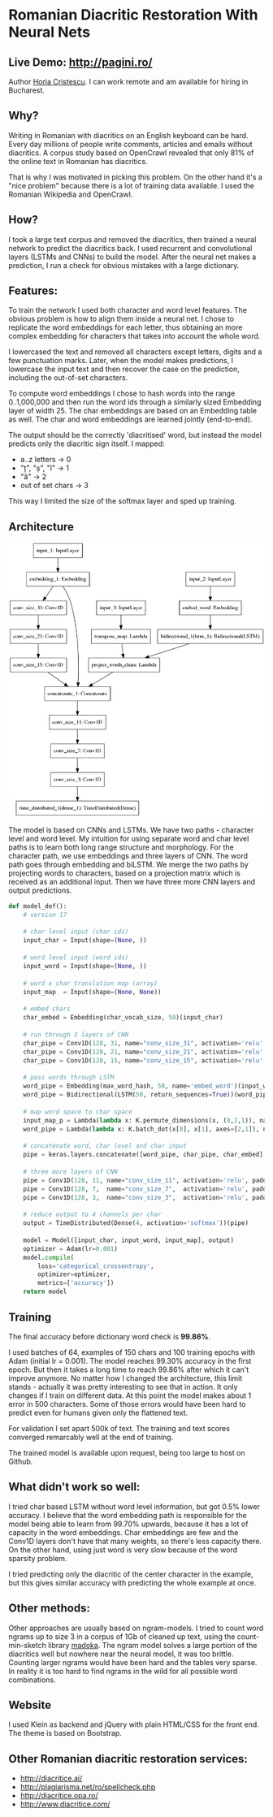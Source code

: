 # Romanian Diacritic Restoration With Neural Nets

## Live Demo: http://pagini.ro/

Author [Horia Cristescu](mailto:horia.cristescu@gmail.com). I can work remote and am available for hiring in Bucharest.

## Why?

Writing in Romanian with diacritics on an English keyboard can be hard. Every day millions of people write comments, articles and emails without diacritics. A corpus study based on OpenCrawl revealed that only 81% of the online text in Romanian has diacritics.

That is why I was motivated in picking this problem. On the other hand it's a "nice problem" because there is a lot of training data available. I used the Romanian Wikipedia and OpenCrawl.
 
## How?

I took a large text corpus and removed the diacritics, then trained a neural network to predict the diacritics back. I used recurrent and convolutional layers (LSTMs and CNNs) to build the model. After the neural net makes a prediction, I run a check for obvious mistakes with a large dictionary.

## Features:

To train the network I used both character and word level features. The obvious problem is how to align them inside a neural net. I chose to replicate the word embeddings for each letter, thus obtaining an more complex embedding for characters that takes into account the whole word. 

I lowercased the text and removed all characters except letters, digits and a few punctuation marks. Later, when the model makes predictions, I lowercase the input text and then recover the case on the prediction, including the out-of-set characters.

To compute word embeddings I chose to hash words into the range 0..1,000,000 and then run the word ids through a similarly sized Embedding layer of width 25. The char embeddings are based on an Embedding table as well. The char and word embeddings are learned jointly (end-to-end).

The output should be the correctly 'diacritised' word, but instead the model predicts only the diacritic sign itself. I mapped:

- a..z letters -> 0
- "ț", "ș", "î" -> 1 
- "ă" -> 2
- out of set chars -> 3

This way I limited the size of the softmax layer and sped up training.

## Architecture

<img src="app/model.png?raw=true" width="508">

The model is based on CNNs and LSTMs. We have two paths - character level and word level. My intuition for using separate word and char level paths is to learn both long range structure and morphology. For the character path, we use embeddings and three layers of CNN. The word path goes through embedding and biLSTM. We merge the two paths by projecting words to characters, based on a projection matrix which is received as an additional input. Then we have three more CNN layers and output predictions. 

```python
def model_def():
    # version 17

    # char level input (char ids)
    input_char = Input(shape=(None, ))
    
    # word level input (word ids)
    input_word = Input(shape=(None, ))
    
    # word x char translation map (array)
    input_map  = Input(shape=(None, None))

    # embed chars
    char_embed = Embedding(char_vocab_size, 50)(input_char)

    # run through 3 layers of CNN
    char_pipe = Conv1D(128, 31, name="conv_size_31", activation='relu', padding='same')(char_embed)
    char_pipe = Conv1D(128, 21, name="conv_size_21", activation='relu', padding='same')(char_pipe)
    char_pipe = Conv1D(128, 15, name="conv_size_15", activation='relu', padding='same')(char_pipe)

    # pass words through LSTM
    word_pipe = Embedding(max_word_hash, 50, name='embed_word')(input_word)
    word_pipe = Bidirectional(LSTM(50, return_sequences=True))(word_pipe) # (None, 27, 100)

    # map word space to char space
    input_map_p = Lambda(lambda x: K.permute_dimensions(x, (0,2,1)), name='transpose_map')(input_map)
    word_pipe = Lambda(lambda x: K.batch_dot(x[0], x[1], axes=[2,1]), name='project_words_chars')([input_map_p, word_pipe])

    # concatenate word, char level and char input
    pipe = keras.layers.concatenate([word_pipe, char_pipe, char_embed], axis=-1)

    # three more layers of CNN
    pipe = Conv1D(128, 11, name="conv_size_11", activation='relu', padding='same')(pipe)
    pipe = Conv1D(128, 7,  name="conv_size_7",  activation='relu', padding='same')(pipe)
    pipe = Conv1D(128, 3,  name="conv_size_3",  activation='relu', padding='same')(pipe)

    # reduce output to 4 channels per char
    output = TimeDistributed(Dense(4, activation='softmax'))(pipe)

    model = Model([input_char, input_word, input_map], output)
    optimizer = Adam(lr=0.001)
    model.compile(
        loss='categorical_crossentropy',
        optimizer=optimizer,
        metrics=['accuracy'])
    return model
```

## Training

The final accuracy before dictionary word check is **99.86%**.

I used batches of 64, examples of 150 chars and 100 training epochs with Adam (initial lr = 0.001). The model reaches 99.30% accuracy in the first epoch. But then it takes a long time to reach 99.86% after which it can't improve anymore. No matter how I changed the architecture, this limit stands - actually it was pretty interesting to see that in action. It only changes if I train on different data. At this point the model makes about 1 error in 500 characters. Some of those errors would have been hard to predict even for humans given only the flattened text.

For validation I set apart 500k of text. The training and text scores converged remarcably well at the end of training.

The trained model is available upon request, being too large to host on Github.

## What didn't work so well:

I tried char based LSTM without word level information, but got 0.5% lower accuracy. I believe that the word embedding path is responsible for the model being able to learn from 99.70% upwards, because it has a lot of capacity in the word embeddings. Char embeddings are few and the Conv1D layers don't have that many weights, so there's less capacity there. On the other hand, using just word is very slow because of the word sparsity problem.

I tried predicting only the diacritic of the center character in the example, but this gives similar accuracy with predicting the whole example at once.

## Other methods:

Other approaches are usually based on ngram-models. I tried to count word ngrams up to size 3 in a corpus of 1Gb of cleaned up text, using the count-min-sketch library [madoka](https://github.com/ikegami-yukino/madoka-python). The ngram model solves a large portion of the diacritics well but nowhere near the neural model, it was too brittle. Counting larger ngrams would have been hard and the tables very sparse. In reality it is too hard to find ngrams in the wild for all possible word combinations.

## Website

I used Klein as backend and jQuery with plain HTML/CSS for the front end. The theme is based on Bootstrap.

## Other Romanian diacritic restoration services:
- http://diacritice.ai/
- http://plagiarisma.net/ro/spellcheck.php
- http://diacritice.opa.ro/
- http://www.diacritice.com/


